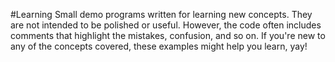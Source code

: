 #Learning
Small demo programs written for learning new concepts. They are not intended to be polished or useful. However, the code often includes comments that highlight the mistakes, confusion, and so on. If you're new to any of the concepts covered, these examples might help you learn, yay!
